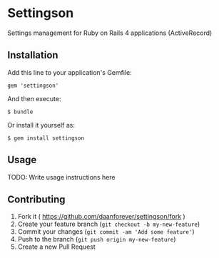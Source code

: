 # Settingson

Settings management for Ruby on Rails 4 applications (ActiveRecord) 

## Installation

Add this line to your application's Gemfile:

    gem 'settingson'

And then execute:

    $ bundle

Or install it yourself as:

    $ gem install settingson

## Usage

TODO: Write usage instructions here

## Contributing

1. Fork it ( https://github.com/daanforever/settingson/fork )
2. Create your feature branch (`git checkout -b my-new-feature`)
3. Commit your changes (`git commit -am 'Add some feature'`)
4. Push to the branch (`git push origin my-new-feature`)
5. Create a new Pull Request
